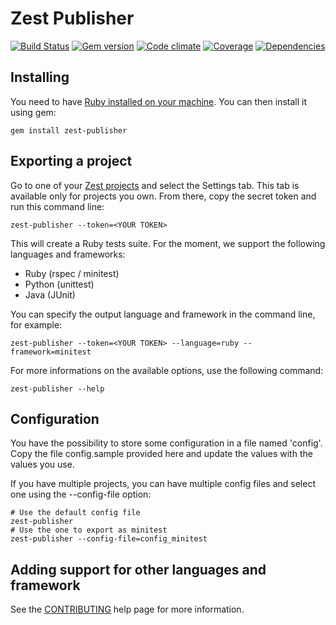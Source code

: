 Zest Publisher
==============

[![Build Status](https://travis-ci.org/Smartesting/zest-publisher.svg?branch=master)](https://travis-ci.org/Smartesting/zest-publisher)
[![Gem version](https://badge.fury.io/rb/zest-publisher.svg)](http://badge.fury.io/rb/zest-publisher)
[![Code climate](https://codeclimate.com/github/Smartesting/zest-publisher.png)](https://codeclimate.com/github/Smartesting/zest-publisher)
[![Coverage](https://codeclimate.com/github/Smartesting/zest-publisher/coverage.png)](https://codeclimate.com/github/Smartesting/zest-publisher)
[![Dependencies](https://gemnasium.com/Smartesting/zest-publisher.svg)](https://gemnasium.com/Smartesting/zest-publisher)


Installing
----------

You need to have [Ruby installed on your machine](https://www.ruby-lang.org/en/installation/). You can then install it using gem:

```shell
gem install zest-publisher
```

Exporting a project
-------------------

Go to one of your [Zest projects](https://www.zest-testing.com/#/projects) and select the Settings tab.
This tab is available only for projects you own.
From there, copy the secret token and run this command line:

```shell
zest-publisher --token=<YOUR TOKEN>
```


This will create a Ruby tests suite. For the moment, we support the following languages and frameworks:

 - Ruby (rspec / minitest)
 - Python (unittest)
 - Java (JUnit)

You can specify the output language and framework in the command line, for example:

```shell
zest-publisher --token=<YOUR TOKEN> --language=ruby --framework=minitest
```


For more informations on the available options, use the following command:

```shell
zest-publisher --help
```

Configuration
-------------

You have the possibility to store some configuration in a file named 'config'. Copy the file config.sample provided here and update the values with the values you use.

If you have multiple projects, you can have multiple config files and select one using the --config-file option:

```shell
# Use the default config file
zest-publisher
# Use the one to export as minitest
zest-publisher --config-file=config_minitest
```


Adding support for other languages and framework
------------------------------------------------

See the [CONTRIBUTING](https://github.com/Smartesting/zest-publisher/blob/master/CONTRIBUTING.md>) help page for more information.